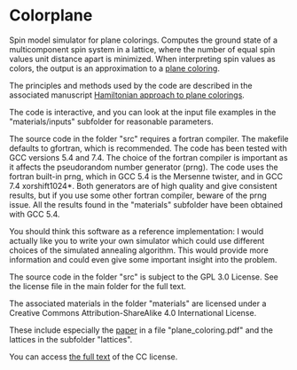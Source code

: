 # Colorplane

Spin model simulator for plane colorings. Computes the ground state of a multicomponent spin system in a lattice, where the number of equal spin values unit distance apart is minimized. When interpreting spin values as colors, the output is an approximation to a [plane coloring](https://en.wikipedia.org/wiki/Hadwiger%E2%80%93Nelson_problem). 

The principles and methods used by the code are described in the associated manuscript [Hamiltonian approach to plane colorings](materials/plane_coloring.pdf).

The code is interactive, and you can look at the input file examples in the "materials/inputs" subfolder for reasonable parameters. 

The source code in the folder "src" requires a fortran compiler. The makefile defaults to gfortran, which is recommended. The code has been tested with GCC versions 5.4 and 7.4. The choice of the fortran compiler is important as it affects the pseudorandom number generator (prng). The code uses the fortran built-in prng, which in GCC 5.4 is the Mersenne twister, and in GCC 7.4 xorshift1024*. Both generators are of high quality and give consistent results, but if you use some other fortran compiler, beware of the prng issue. All the results found in the "materials" subfolder have been obtained with GCC 5.4.

You should think this software as a reference implementation: I would actually like you to write your own simulator which could use different choices of the simulated annealing algorithm. This would provide more information and could even give some important insight into the problem.

The source code in the folder "src" is subject to the GPL 3.0 License. See the license file in the main folder for the full text.

The associated materials in the folder "materials" are licensed under a
Creative Commons Attribution-ShareAlike 4.0 International License.

These include especially the [paper](materials/plane_coloring.pdf) in a file "plane_coloring.pdf" and the lattices in the subfolder "lattices".

You can access [the full text](materials/License_CC) of the CC license.
